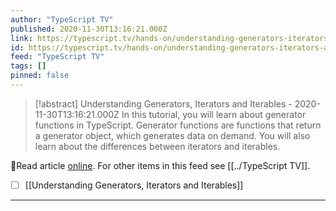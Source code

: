 ```yaml
---
author: "TypeScript TV"
published: 2020-11-30T13:16:21.000Z
link: https://typescript.tv/hands-on/understanding-generators-iterators-and-iterables/
id: https://typescript.tv/hands-on/understanding-generators-iterators-and-iterables/
feed: "TypeScript TV"
tags: []
pinned: false
---
```

> [!abstract] Understanding Generators, Iterators and Iterables - 2020-11-30T13:16:21.000Z
> In this tutorial, you will learn about generator functions in TypeScript. Generator functions are functions that return a generator object, which generates data on demand. You will also learn about the differences between iterators and iterables.

🔗Read article [online](https://typescript.tv/hands-on/understanding-generators-iterators-and-iterables/). For other items in this feed see [[../TypeScript TV]].

- [ ] [[Understanding Generators, Iterators and Iterables]]
- - -

